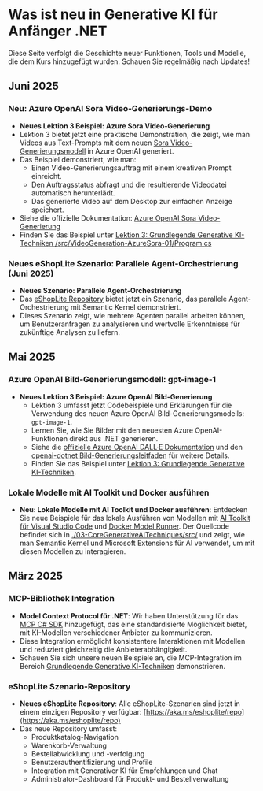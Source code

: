 # Was ist neu in Generative KI für Anfänger .NET

Diese Seite verfolgt die Geschichte neuer Funktionen, Tools und Modelle, die dem Kurs hinzugefügt wurden. Schauen Sie regelmäßig nach Updates!

## Juni 2025

### Neu: Azure OpenAI Sora Video-Generierungs-Demo

- **Neues Lektion 3 Beispiel: Azure Sora Video-Generierung**
- Lektion 3 bietet jetzt eine praktische Demonstration, die zeigt, wie man Videos aus Text-Prompts mit dem neuen [Sora Video-Generierungsmodell](https://learn.microsoft.com/azure/ai-services/openai/concepts/video-generation) in Azure OpenAI generiert.
- Das Beispiel demonstriert, wie man:
  - Einen Video-Generierungsauftrag mit einem kreativen Prompt einreicht.
  - Den Auftragsstatus abfragt und die resultierende Videodatei automatisch herunterlädt.
  - Das generierte Video auf dem Desktop zur einfachen Anzeige speichert.
- Siehe die offizielle Dokumentation: [Azure OpenAI Sora Video-Generierung](https://learn.microsoft.com/azure/ai-services/openai/concepts/video-generation)
- Finden Sie das Beispiel unter [Lektion 3: Grundlegende Generative KI-Techniken /src/VideoGeneration-AzureSora-01/Program.cs](../../../samples/CoreGenerativeAITechniques/VideoGeneration-AzureSora-01/Program.cs)

### Neues eShopLite Szenario: Parallele Agent-Orchestrierung (Juni 2025)

- **Neues Szenario: Parallele Agent-Orchestrierung**
- Das [eShopLite Repository](https://github.com/Azure-Samples/eShopLite/tree/main/scenarios/07-AgentsConcurrent) bietet jetzt ein Szenario, das parallele Agent-Orchestrierung mit Semantic Kernel demonstriert.
- Dieses Szenario zeigt, wie mehrere Agenten parallel arbeiten können, um Benutzeranfragen zu analysieren und wertvolle Erkenntnisse für zukünftige Analysen zu liefern.

## Mai 2025

### Azure OpenAI Bild-Generierungsmodell: gpt-image-1

- **Neues Lektion 3 Beispiel: Azure OpenAI Bild-Generierung**
  - Lektion 3 umfasst jetzt Codebeispiele und Erklärungen für die Verwendung des neuen Azure OpenAI Bild-Generierungsmodells: `gpt-image-1`.
  - Lernen Sie, wie Sie Bilder mit den neuesten Azure OpenAI-Funktionen direkt aus .NET generieren.
  - Siehe die [offizielle Azure OpenAI DALL·E Dokumentation](https://learn.microsoft.com/azure/ai-services/openai/how-to/dall-e?tabs=gpt-image-1) und den [openai-dotnet Bild-Generierungsleitfaden](https://github.com/openai/openai-dotnet?tab=readme-ov-file#how-to-generate-images) für weitere Details.
  - Finden Sie das Beispiel unter [Lektion 3: Grundlegende Generative KI-Techniken](../../03-CoreGenerativeAITechniques/).

### Lokale Modelle mit AI Toolkit und Docker ausführen

- **Neu: Lokale Modelle mit AI Toolkit und Docker ausführen**: Entdecken Sie neue Beispiele für das lokale Ausführen von Modellen mit [AI Toolkit für Visual Studio Code](https://code.visualstudio.com/docs/intelligentapps/overview) und [Docker Model Runner](https://docs.docker.com/model-runner/). Der Quellcode befindet sich in [./03-CoreGenerativeAITechniques/src/](./03-CoreGenerativeAITechniques/src/) und zeigt, wie man Semantic Kernel und Microsoft Extensions für AI verwendet, um mit diesen Modellen zu interagieren.

## März 2025

### MCP-Bibliothek Integration

- **Model Context Protocol für .NET**: Wir haben Unterstützung für das [MCP C# SDK](https://github.com/modelcontextprotocol/csharp-sdk) hinzugefügt, das eine standardisierte Möglichkeit bietet, mit KI-Modellen verschiedener Anbieter zu kommunizieren.
- Diese Integration ermöglicht konsistentere Interaktionen mit Modellen und reduziert gleichzeitig die Anbieterabhängigkeit.
- Schauen Sie sich unsere neuen Beispiele an, die MCP-Integration im Bereich [Grundlegende Generative KI-Techniken](../../03-CoreGenerativeAITechniques/) demonstrieren.

### eShopLite Szenario-Repository

- **Neues eShopLite Repository**: Alle eShopLite-Szenarien sind jetzt in einem einzigen Repository verfügbar: [https://aka.ms/eshoplite/repo](https://aka.ms/eshoplite/repo)
- Das neue Repository umfasst:
  - Produktkatalog-Navigation
  - Warenkorb-Verwaltung
  - Bestellabwicklung und -verfolgung
  - Benutzerauthentifizierung und Profile
  - Integration mit Generativer KI für Empfehlungen und Chat
  - Administrator-Dashboard für Produkt- und Bestellverwaltung

